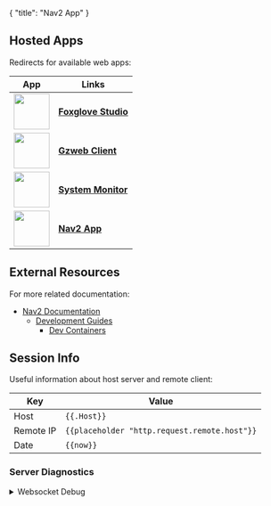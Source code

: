 {
    "title": "Nav2 App"
}
## Hosted Apps

Redirects for available web apps:

| App | Links |
|-|-|
| [<img src="/media/foxglove/any_icon_x512.png" height="64">](/foxglove/autolayout) | [**Foxglove Studio**](/foxglove/autolayout) |
| [<img src="/media/gzweb/any_icon_x512.png" height="64">](/gzweb/) | [**Gzweb Client**](/gzweb/) |
| [<img src="/media/glances/any_icon_x512.png" height="64">](/glances/) | [**System Monitor**](/glances/) |
| [<img src="/media/nav2/any_icon_x512.png" height="64">](/nav2/) | [**Nav2 App**](/nav2/) |

## External Resources

For more related documentation:

- [Nav2 Documentation](https://navigation.ros.org)
  - [Development Guides](https://navigation.ros.org/development_guides)
    - [Dev Containers](https://navigation.ros.org/development_guides/devcontainer_docs)

## Session Info

Useful information about host server and remote client:

|Key | Value |
|-|-|
| Host | `{{.Host}}` |
| Remote IP | `{{placeholder "http.request.remote.host"}}` |
| Date | `{{now}}` |

### Server Diagnostics

<details>
<summary>Websocket Debug</summary>

For troubleshooting websocket connections:

|Key | Value |
|-|-|
| `header.X-Forwarded-Host` | `{{placeholder "header.X-Forwarded-Host"}}` |
| `header.X-Forwarded-Scheme` | `{{placeholder "header.X-Forwarded-Scheme"}}` |
| `http.request.hostport` | `{{placeholder "http.request.hostport"}}` |
| `http.request.scheme` | `{{placeholder "http.request.scheme"}}` |
| `http.vars.WsHost` | `{{placeholder "http.vars.WsHost"}}` |
| `http.vars.WsScheme` | `{{placeholder "http.vars.WsScheme"}}` |

</details>
